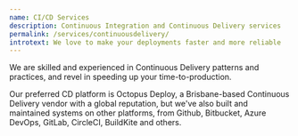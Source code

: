 ```yaml
---
name: CI/CD Services
description: Continuous Integration and Continuous Delivery services
permalink: /services/continuousdelivery/
introtext: We love to make your deployments faster and more reliable
---
```


We are skilled and experienced in Continuous Delivery patterns and practices, and revel in speeding up your time-to-production.

Our preferred CD platform is Octopus Deploy, a Brisbane-based Continuous Delivery vendor with a global reputation, but we've also built and maintained systems on other platforms, from Github, Bitbucket, Azure DevOps, GitLab, CircleCI, BuildKite and others.